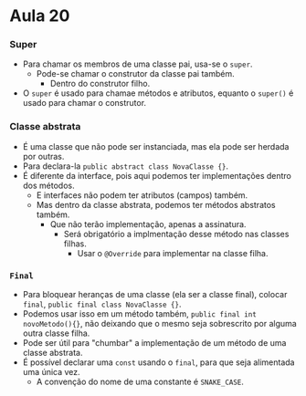 # Aula 20

### Super
  * Para chamar os membros de uma classe pai, usa-se o `super`.
    * Pode-se chamar o construtor da classe pai também.
      * Dentro do construtor filho. 
  * O `super` é usado para chamae métodos e atributos, equanto o `super()` é usado para chamar o construtor.

### Classe abstrata
  * É uma classe que não pode ser instanciada, mas ela pode ser herdada por outras.
  * Para declara-la `public abstract class NovaClasse {}`.
  * É diferente da interface, pois aqui podemos ter implementações dentro dos métodos.
    * E interfaces não podem ter atributos (campos) também.
    * Mas dentro da classe abstrata, podemos ter métodos abstratos também.
      * Que não terão implementação, apenas a assinatura.
        * Será obrigatório a implmentação desse método nas classes filhas.
          * Usar o `@Override` para implementar na classe filha.
### `Final`
  * Para bloquear heranças de uma classe (ela ser a classe final), colocar `final`, `public final class NovaClasse {}`.
  * Podemos usar isso em um método também, `public final int novoMetodo(){}`, não deixando que o mesmo seja sobrescrito por alguma outra classe filha.
  * Pode ser útil para "chumbar" a implementação de um método de uma classe abstrata.
  * É possível declarar uma `const` usando o `final`, para que seja alimentada uma única vez.
    * A convenção do nome de uma constante é `SNAKE_CASE`.